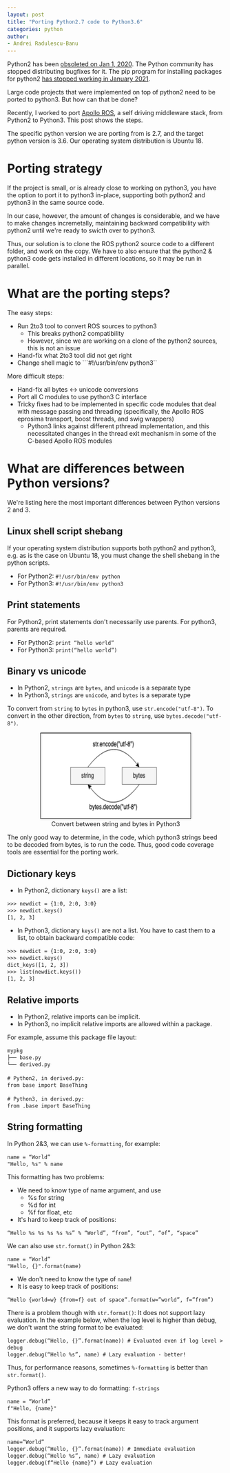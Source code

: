 ```yaml
---
layout: post
title: "Porting Python2.7 code to Python3.6"
categories: python
author:
- Andrei Radulescu-Banu
---
```


Python2 has been [obsoleted on Jan 1, 2020](https://www.python.org/doc/sunset-python-2/). The Python community has stopped distributing bugfixes for it. The pip program for installing packages for python2 [has stopped working in January 2021](https://pip.pypa.io/en/stable/news/#id4).

Large code projects that were implemented on top of python2 need to be ported to python3. But how can that be done?

Recently, I worked to port [Apollo ROS](https://github.com/ApolloAuto/apollo-platform/tree/1.5.5), a self driving middleware stack, from Python2 to Python3. This post shows the steps.

The specific python version we are porting from is 2.7, and the target python version is 3.6. Our operating system distribution is Ubuntu 18.

# Porting strategy

If the project is small, or is already close to working on python3, you have the option to port it to python3 in-place, supporting both python2 and python3 in the same source code.

In our case, however, the amount of changes is considerable, and we have to make changes incremetally, maintaining backward compatibility with python2 until we're ready to swicth over to python3.

Thus, our solution is to clone the ROS python2 source code to a different folder, and work on the copy. We have to also ensure that the python2 & python3 code gets installed in different locations, so it may be run in parallel.

# What are the porting steps?

The easy steps:
* Run 2to3 tool to convert ROS sources to python3
  * This breaks python2 compatibility
  * However, since we are working on a clone of the python2 sources, this is not an issue
* Hand-fix what 2to3 tool did not get right
* Change shell magic to ```#!/usr/bin/env python3``

More difficult steps:
* Hand-fix all bytes <-> unicode conversions
* Port all C modules to use python3 C interface
* Tricky fixes had to be implemented in specific code modules that deal with message passing and threading (specifically, the Apollo ROS eprosima transport, boost threads, and swig wrappers)
  * Python3 links against different pthread implementation, and this necessitated changes in the thread exit mechanism in some of the C-based Apollo ROS modules

# What are differences between Python versions?

We're listing here the most important differences between Python versions 2 and 3.

## Linux shell script shebang

If your operating system distribution supports both python2 and python3, e.g. as is the case on Ubuntu 18, you must change the shell shebang in the python scripts.

* For Python2: ```#!/usr/bin/env python```
* For Python3: ```#!/usr/bin/env python3```

## Print statements

For Python2, print statements don't necessarily use parents. For python3, parents are required.

* For Python2: ```print “hello world”```
* For Python3: ```print(“hello world”)```

## Binary vs unicode

* In Python2, ```strings``` are ```bytes```, and ```unicode``` is a separate type
* In Python3, ```strings``` are ```unicode```, and ```bytes``` is a separate type

To convert from ```string``` to ```bytes``` in python3, use ```str.encode("utf-8")```. To convert in the other direction, from ```bytes``` to ```string```, use ```bytes.decode("utf-8")```.

<p align="center">
<img width="350" height="200" src="/src/diagrams/string_bytes.png"><br>
Convert between string and bytes in Python3
</p>

The only good way to determine, in the code, which python3 strings beed to be decoded from bytes, is to run the code. Thus, good code coverage tools are essential for the porting work.

## Dictionary keys

* In Python2, dictionary ```keys()``` are a list:
```
>>> newdict = {1:0, 2:0, 3:0}
>>> newdict.keys()
[1, 2, 3]
```

* In Python3, dictionary ```keys()``` are not a list. You have to cast them to a list, to obtain backward compatible code:
```
>>> newdict = {1:0, 2:0, 3:0}
>>> newdict.keys()
dict_keys([1, 2, 3])
>>> list(newdict.keys())
[1, 2, 3]
```

## Relative imports

* In Python2, relative imports can be implicit.
* In Python3, no implicit relative imports are allowed within a package.

For example, assume this package file layout:

```
mypkg
├── base.py
└── derived.py

# Python2, in derived.py:
from base import BaseThing

# Python3, in derived.py:
from .base import BaseThing
```

## String formatting

In Python 2&3, we can use ```%-formatting```, for example:
```
name = “World”
"Hello, %s" % name
```
This formatting has two problems:
* We need to know type of name argument, and use
  * %s for string
  * %d for int
  * %f for float, etc
* It's hard to keep track of positions:

```
“Hello %s %s %s %s %s” % “World”, “from”, “out”, “of”, “space”
```

We can also use ```str.format()``` in Python 2&3:
```
name = “World”
"Hello, {}".format(name)
```
* We don't need to know the type of ```name```!
* It is easy to keep track of positions:
```
“Hello {world=w} {from=f} out of space”.format(w=”world”, f=”from”)
```

There is a problem though with ```str.format()```: It does not support lazy evaluation. In the example below, when the log level is higher than debug, we don't want the string format to be evaluated:
```
logger.debug(“Hello, {}”.format(name)) # Evaluated even if log level > debug
logger.debug(“Hello %s”, name) # Lazy evaluation - better!
```

Thus, for performance reasons, sometimes ```%-formatting``` is better than ```str.format()```.

Python3 offers a new way to do formatting: ```f-strings```
```
name = “World”
f"Hello, {name}"
```

This format is preferred, because it keeps it easy to track argument positions, and it supports lazy evaluation:
```
name=”World”
logger.debug(“Hello, {}”.format(name)) # Immediate evaluation
logger.debug(“Hello %s”, name) # Lazy evaluation 
logger.debug(f“Hello {name}”) # Lazy evaluation
```
